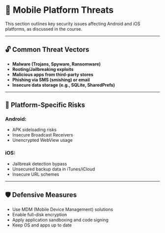 # 📱 Mobile Platform Threats

This section outlines key security issues affecting Android and iOS platforms, as discussed in the course.

---

## 🔓 Common Threat Vectors

- **Malware (Trojans, Spyware, Ransomware)**
- **Rooting/Jailbreaking exploits**
- **Malicious apps from third-party stores**
- **Phishing via SMS (smishing) or email**
- **Insecure data storage (e.g., SQLite, SharedPrefs)**

---

## 🔐 Platform-Specific Risks

### Android:
- APK sideloading risks
- Insecure Broadcast Receivers
- Unencrypted WebView usage

### iOS:
- Jailbreak detection bypass
- Unsecured backup data in iTunes/iCloud
- Insecure URL schemes

---

## 🛡️ Defensive Measures

- Use MDM (Mobile Device Management) solutions
- Enable full-disk encryption
- Apply application sandboxing and code signing
- Keep OS and apps up to date
